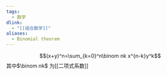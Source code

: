 ```yaml
---
tags:
  - 数学
dlink:
  - "[[组合数学]]"
aliases:
  - Binomial theorem
---
```

$$(x+y)^n=\sum_{k=0}^n\binom nk x^{n-k}y^k$$
其中$\binom nk$ 为[[二项式系数]] 